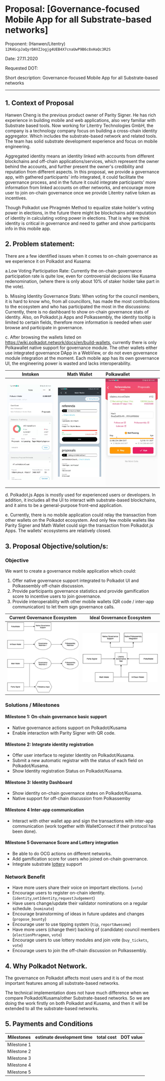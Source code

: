 # Proposal: [Governance-focused Mobile App for all Substrate-based networks]
Proponent: (Hanwen/Litentry) `12R4GcpJaQyrDAVZJogjg4UEB4X7cnaUwP9B6c8xHaQc3R2S`

Date: 27.11.2020

Requested DOT: 

Short description: Governance-focused Mobile App for all Substrate-based networks

---
## 1. Context of Proposal

Hanwen Cheng is the previous product owner of Parity Signer. He has rich experience in building mobile and web applications, also very familiar with Substrate based tools. Now working for Litentry Technologies GmbH, the company is a technology company focus on building a cross-chain identity aggregator. Which includes the substrate-based network and related tools. The team has solid substrate development experience and focus on mobile engineering.

Aggregated identity means an identity linked with accounts from different blockchains and off-chain applications/services, which represent the owner behind the accounts, and further present the owner's credibility and reputation from different aspects. In this proposal, we provide a governance app, with gathered participants' info integrated, it could facilitate the governance process, and in the future it could integrate participants' more information from linked accounts on other networks, and encourage more user to join on-chain governance once we provide Litentry native token as incentives. 

Though Polkadot use Phragmén Method to equalize stake holder's voting power in elections, in the future there might be blockchains add reputation of identity in calculating voting power in elections. That is why we think identity is critical in governance and need to gather and show participants info in this mobile app.

## 2.	Problem statement: 

There are a few identified issues when it comes to on-chain governance as we experience it on Polkadot and Kusama:

a.Low Voting Participation Rate: Currently the on-chain governance participation rate is quite low, even for controversial decisions like Kusama redenomination, (where there is only about 10% of staker holder take part in the vote).

b. Missing Identity Governance Stats: When voting for the council members, it is hard to know who, from all councillors, has made the most contributions to the ecosystem and who has participated the most in the discussions: Currently, there is no dashboard to show on-chain governance stats of identity. Also, on Polkadot.js Apps and Polkassembly, the identity tooltip is limited to certain fields, therefore more information is needed when user browse and participate in governance.

c. After browsing the wallets listed on https://wiki.polkadot.network/docs/en/build-wallets, currently there is only Polkawallet native support for governance module. The other wallets either use integrated governance DApp in a WebView, or do not even governance module integration at the moment. Each mobile app has its own governance UI, the engineering power is wasted and lacks interoperability.   

Imtoken |  Math Wallet | Polkawallet
:-------------------------:|:-------------------------:|:---|
![imtoken](./imgs/GovernanceImtoken.jpeg)  |  ![mathwallet](./imgs/GovernanceMath.jpeg)| ![polkawallet](./imgs/GovernancePolkawallet.jpeg)

d. Polkadot.js Apps is mostly used for experienced users or developers. In addition, it includes all the UI to interact with substrate-based blockchains, and it aims to be a general-purpose front-end application.

e. Currently, there is no mobile application could relay the transaction from other wallets on the Polkadot ecosystem. And only few mobile wallets like Parity Signer and Math Wallet could sign the transaction from Polkadot.js Apps. The wallets' ecosystems are relatively closed. 

## 3.	Proposal Objective/solution/s:

### Objective

We want to create a governance mobile application which could:

1. Offer native governance support integrated to Polkadot UI and Polkassembly off-chain discussion. 
2. Provide participants governance statistics and provide gamification score to incentive users to join governance.
3. Provide interoperability with other mobile wallets (QR code / inter-app communication) to let them sign governance calls. 
 
|Current Governance Ecosystem| Ideal Governance Ecosystem|
|-------------------------|-------------------------|
|![imtoken](./imgs/governanceBefore.png)|![mathwallet](./imgs/GovernanceNow.png)|

### Solutions / Milestones

#### Milestone 1: On-chain governance basic support
* Native governance actions support on Polkadot/Kusama
* Enable interaction with Parity Signer with QR code.

#### Milestone 2: Integrate identity registration
* Offer user interface to register Identity on Polkadot/Kusama.
* Submit a new automatic registrar with the status of each field on Polkadot/Kusama.
* Show Identity registration Status on Polkadot/Kusama. 

#### Milestone 3: Identity Dashboard
* Show identity on-chain governance states on Polkadot/Kusama.
* Native support for off-chain discussion from Polkassemby

#### Milestone 4 Inter-app communication
* Interact with other wallet app and sign the transactions with inter-app communication (work together with WalletConnect if their protocol has been done).

#### Milestone 5 Governance Score and Lottery integration
* Be able to do OCG actions on different networks.
* Add gamification score for users who joined on-chain governance.
* Integrate substrate [lottery](https://hackmd.io/68rduBydTEy4X-ULevd90g) support

### Network Benefit

* Have more users share their voice on important elections. (`vote`)
* Encourage users to register on-chain identity. (`identity`,`setIdentity`,`requestJudgement`)
* Have users change/update their validator nominations on a regular schedule. (`nominate`)
* Encourage brainstorming of ideas in future updates and changes (`propose_bounty`)
* Encourage user to use tipping system (`tip`, `reportAwesome`)
* Have more users (change their) backing of (candidate) council members (`electionPhragmen`, `vote`)
* Encourage users to use lottery modules and join vote (`buy_tickets`, `vote`)
* Encourage users to join the off-chain discussion on Polkassembly.

## 4. Why Polkadot Network.

The governance on Polkadot affects most users and it is of the most important features among all substrate-based networks. 

The technical implementation does not have much difference when we compare Polkadot/Kusama/other Substrate-based networks. So we are doing the work firstly on both Polkadot and Kusama, and then it will be extended to all the substrate-based networks.

 ## 5. Payments and Conditions
 
 |Milestones | estimate development time | total cost | DOT value |
 |---|---|---|---|
 |Milestone 1|  
 |Milestone 2|
 |Milestone 3|
 |Milestone 4|
 |Milestone 5|
 
 
 
